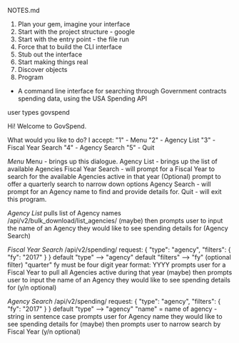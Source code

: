 NOTES.md

1. Plan your gem, imagine your interface
2. Start with the project structure - google
3. Start with the entry point - the file run
4. Force that to build the CLI interface 
5. Stub out the interface
6. Start making things real
7. Discover objects
8. Program


- A command line interface for searching through Government contracts spending data, using the USA Spending API 

user types govspend

Hi! Welcome to GovSpend.

What would you like to do? 
I accept: 
	"1" - Menu
	"2" - Agency List
	"3" - Fiscal Year Search
	"4" - Agency Search
	"5" - Quit

*Menu*
Menu - brings up this dialogue.
Agency List - brings up the list of available Agencies
Fiscal Year Search - will prompt for a Fiscal Year to search for the available Agencies active in that year
	(Optional) prompt to offer a quarterly search to narrow down options
Agency Search - will prompt for an Agency name to find and provide details for.
Quit - will exit this program.

*Agency List* 
pulls list of Agency names 
/api/v2/bulk_download/list_agencies/
(maybe) then prompts user to input the name of an Agency they would like to see spending details for (Agency Search)

*Fiscal Year Search*
/api/v2/spending/
request: 
{
    "type": "agency",
    "filters": {
        "fy": "2017"
    }
}
default "type" --> "agency"
default "filters" --> "fy"
(optional filter) "quarter"
fy must be four digit year format: YYYY
prompts user for a Fiscal Year to pull all Agencies active during that year
(maybe) then prompts user to input the name of an Agency they would like to see spending details for (y/n optional)

*Agency Search*
/api/v2/spending/
request: 
{
    "type": "agency",
    "filters": {
        "fy": "2017"
    }
}
default "type" --> "agency"
"name" = name of agency - string in sentence case
prompts user for Agency name they would like to see spending details for
(maybe) then prompts user to narrow search by Fiscal Year (y/n optional)
